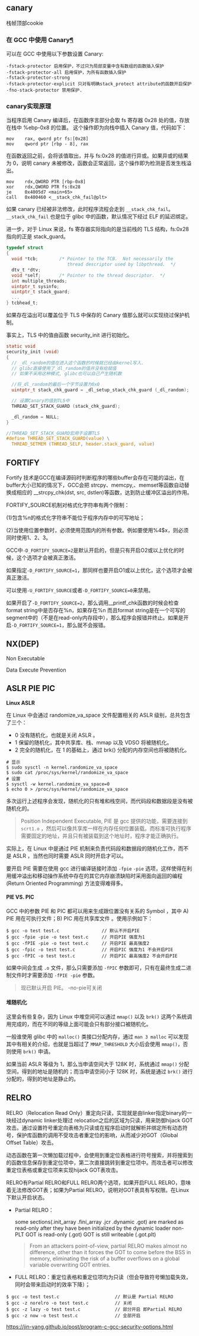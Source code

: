 ## canary

栈帧顶部cookie

### 在 GCC 中使用 Canary[¶](https://ctf-wiki.github.io/ctf-wiki/pwn/linux/mitigation/canary-zh/#gcc-canary)

可以在 GCC 中使用以下参数设置 Canary:

```
-fstack-protector 启用保护，不过只为局部变量中含有数组的函数插入保护
-fstack-protector-all 启用保护，为所有函数插入保护
-fstack-protector-strong
-fstack-protector-explicit 只对有明确stack_protect attribute的函数开启保护
-fno-stack-protector 禁用保护.
```

### canary实现原理

当程序启用 Canary 编译后，在函数序言部分会取 fs 寄存器 0x28 处的值，存放在栈中 %ebp-0x8 的位置。 这个操作即为向栈中插入 Canary 值，代码如下：

```assembly
mov    rax, qword ptr fs:[0x28]
mov    qword ptr [rbp - 8], rax
```

在函数返回之前，会将该值取出，并与 fs:0x28 的值进行异或。如果异或的结果为 0，说明 canary 未被修改，函数会正常返回，这个操作即为检测是否发生栈溢出。



```assembly
mov    rdx,QWORD PTR [rbp-0x8]
xor    rdx,QWORD PTR fs:0x28
je     0x4005d7 <main+65>
call   0x400460 <__stack_chk_fail@plt>
```

如果 canary 已经被非法修改，此时程序流程会走到 `__stack_chk_fail`。`__stack_chk_fail` 也是位于 glibc 中的函数，默认情况下经过 ELF 的延迟绑定。

进一步，对于 Linux 来说，fs 寄存器实际指向的是当前栈的 TLS 结构，fs:0x28 指向的正是 stack_guard。

```c
typedef struct
{
  void *tcb;        /* Pointer to the TCB.  Not necessarily the
                       thread descriptor used by libpthread.  */
  dtv_t *dtv;
  void *self;       /* Pointer to the thread descriptor.  */
  int multiple_threads;
  uintptr_t sysinfo;
  uintptr_t stack_guard;
  ...
} tcbhead_t;
```

如果存在溢出可以覆盖位于 TLS 中保存的 Canary 值那么就可以实现绕过保护机制。

事实上，TLS 中的值由函数 security_init 进行初始化。

```c
static void
security_init (void)
{
  // _dl_random的值在进入这个函数的时候就已经由kernel写入.
  // glibc直接使用了_dl_random的值并没有给赋值
  // 如果不采用这种模式, glibc也可以自己产生随机数

  //将_dl_random的最后一个字节设置为0x0
  uintptr_t stack_chk_guard = _dl_setup_stack_chk_guard (_dl_random);

  // 设置Canary的值到TLS中
  THREAD_SET_STACK_GUARD (stack_chk_guard);

  _dl_random = NULL;
}

//THREAD_SET_STACK_GUARD宏用于设置TLS
#define THREAD_SET_STACK_GUARD(value) \
  THREAD_SETMEM (THREAD_SELF, header.stack_guard, value)
```

## FORTIFY

Fortify 技术是GCC在编译源码时判断程序的哪些buffer会存在可能的溢出，在buffer大小已知的情况下，GCC会把 strcpy、memcpy,、memset等函数自动替换成相应的 __strcpy_chk(dst, src, dstlen)等函数，达到防止缓冲区溢出的作用。

FORTIFY_SOURCE机制对格式化字符串有两个限制：

 (1)包含%n的格式化字符串不能位于程序内存中的可写地址；

 (2)当使用位置参数时，必须使用范围内的所有参数。例如要使用%4$x，则必须同时使用1、2、3。

GCC中`-D_FORTIFY_SOURCE=2`是默认开启的，但是只有开启O2或以上优化的时候，这个选项才会被真正激活。

如果指定`-D_FORTIFY_SOURCE=1`，那同样也要开启O1或以上优化，这个选项才会被真正激活。

可以使用`-U_FORTIFY_SOURCE`或者`-D_FORTIFY_SOURCE=0`来禁用。

如果开启了`-D_FORTIFY_SOURCE=2`，那么调用__printf_chk函数的时候会检查format string中是否存在%n，如果存在%n 而且format string是在一个可写的segment中的（不是在read-only内存段中），那么程序会报错并终止。如果是开启`-D_FORTIFY_SOURCE=1`，那么就不会报错。

## NX(DEP)

Non Executable

Data Execute Prevention

## ASLR PIE PIC

**Linux ASLR**

在 Linux 中会通过 randomize_va_space 文件配置相关的 ASLR 级别，总共包含了三个：

- 0 没有随机化，也就是关闭 ASLR 。
- 1 保留的随机化，其中共享库、栈、mmap 以及 VDSO 将被随机化。
- 2 完全的随机化，在 1 的基础上，通过 brk() 分配的内存空间也将被随机化。

```shell
# 显示
$ sudo sysctl -n kernel.randomize_va_space
$ sudo cat /proc/sys/kernel/randomize_va_space
# 设置
$ sysctl -w kernel.randomize_va_space=0
$ echo 0 > /proc/sys/kernel/randomize_va_space
```

多次运行上述程序会发现，随机化的只有堆和栈空间，而代码段和数据段是没有被随机化的。

> Position Independent Executable, PIE 是 gcc 提供的功能，需要连接到 `scrt1.o` ，然后可以像共享库一样在内存任何位置装载。而标准可执行程序需要固定的地址，并且只有被装载到这个地址时，程序才能正确执行。

实际上，在 Linux 中是通过 PIE 机制来负责代码段和数据段的随机化工作，而不是 ASLR ，当然也同时需要 ASLR 同时开启才可以。

要开启 PIE 需要在使用 gcc 进行编译链接时添加 `-fpie` `-pie` 选项，这样使得在利用缓冲溢出和移动操作系统中存在的其它内存崩溃缺陷时采用面向返回的编程 (Return Oriented Programming) 方法变得难得多。

#### PIE VS. PIC

GCC 中的参数 PIE 和 PIC 都可以用来生成跟位置没有关系的 Symbol ，其中 A) PIE 用在可执行文件；B) PIC 用在共享库文件 。使用示例如下：

```
$ gcc -o test test.c                // 默认不开启PIE
$ gcc -fpie -pie -o test test.c     // 开启PIE 强度为1
$ gcc -fPIE -pie -o test test.c     // 开启PIE 最高强度2
$ gcc -fpic -o test test.c          // 开启PIC 强度为1 不会开启PIE
$ gcc -fPIC -o test test.c          // 开启PIC 最高强度2 不会开启PIE
```

如果中间会生成 `.o` 文件，那么只需要添加 `-fPIC` 参数即可，只有在最终生成二进制文件时才需要添加 `-fPIE -pie` 参数。

> 现已默认开启 PIE。 -no-pie可关闭

#### 堆随机化

这里会有些复杂，因为 Linux 中堆空间可以通过 `mmap()` 以及 `brk()` 这两个系统调用完成的，而在不同的等级上面可能会只有部分接口被随机化。

一般谁使用 glibc 中的 `malloc()` 类接口分配内存，通过 `man 3 malloc` 可以发现其中有相关的介绍，也就是当超过了 `MMAP_THRESHOLD` 大小后会使用 `mmap()`，否则使用 `brk()` 申请。

如果当前 ASLR 等级为 1，那么当申请空间大于 128K 时，系统通过 `mmap()` 分配空间，得到的地址是随机的；而当申请空间小于 128K 时，系统是通过 `brk()` 进行分配的，得到的地址是静止的。

## RELRO

RELRO（Relocation Read Only）重定向只读，实现就是由linker指定binary的一块经过dynamic linker处理过 relocation之后的区域为只读，用来防御hijack GOT攻击。通过设置符号重定向表格为只读或在程序启动时就解析并绑定所有动态符号，保护库函数的调用不受攻击者重定位的影响，从而减少对GOT（Global Offset Table）攻击。

动态函数在第一次懒加载过程中，会使用到重定位表格进行符号搜索，并将搜索到的函数信息保存到重定位项中，第二次直接跳转到重定位项中。而攻击者可以修改重定位表格或重定位项来实现hijack GOT表攻击。

RELRO有Partial RELRO和FULL RELRO两个选项，如果开启FULL RELRO，意味着无法修改GOT表；如果为Partial RELRO，说明对GOT表具有写权限。在Linux下默认开启状态。

- Partial RELRO：

  some sections(.init_array .fini_array .jcr .dynamic .got) are marked as read-only after they have been initialized by the dynamic loader
  non-PLT GOT is read-only (.got)
  GOT is still writeable (.got.plt)

  > From an attackers point-of-view, partial RELRO makes almost no difference, other than it forces the GOT to come before the BSS in memory, eliminating the risk of a buffer overflows on a global variable overwriting GOT entries.

- FULL RELRO：重定位表格和重定位项均为只读（但会导致符号懒加载失效，同时会带来启动时的效率下降）；

```shell
$ gcc -o test test.c                     // 默认是 Partial RELRO
$ gcc -z norelro -o test test.c          // 关闭
$ gcc -z lazy -o test test.c             // 部分开启 即Partial RELRO
$ gcc -z now -o test test.c              // 全部开启
```

https://jin-yang.github.io/post/program-c-gcc-security-options.html